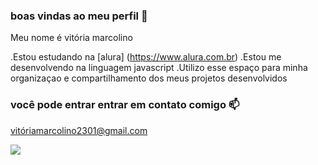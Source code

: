### boas vindas ao meu perfil 💙

Meu nome é vitória marcolino

.Estou estudando na [alura] (https://www.alura.com.br)
.Estou me desenvolvendo na linguagem javascript
.Utilizo esse espaço para minha organizaçao e compartilhamento dos meus projetos desenvolvidos

### você pode entrar entrar em contato comigo 📫

vitóriamarcolino2301@gmail.com

![](https://media1.tenor.com/m/OBX_eIZwUKEAAAAd/running-puppies.gif)
